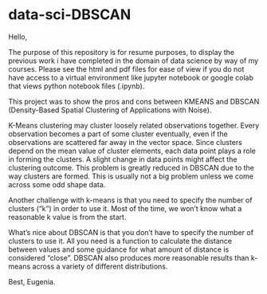 # data-sci-DBSCAN



Hello, 

The purpose of this repository is for resume purposes, to display the previous work i have completed in the domain of data science 
by way of my courses. Please see the html and pdf files for ease of view if you do not have access to a virtual environment like 
jupyter notebook or google colab that views python notebook files (.ipynb).

This project was to show the pros and cons between KMEANS and DBSCAN (Density-Based Spatial Clustering of Applications with Noise).

K-Means clustering may cluster loosely related observations together. Every observation becomes a part of some cluster eventually, even if the observations are scattered far away in the vector space. Since clusters depend on the mean value of cluster elements, each data point plays a role in forming the clusters. A slight change in data points might affect the clustering outcome. This problem is greatly reduced in DBSCAN due to the way clusters are formed. This is usually not a big problem unless we come across some odd shape data.

Another challenge with k-means is that you need to specify the number of clusters (“k”) in order to use it. Most of the time, we won’t know what a reasonable k value is from the start.

What’s nice about DBSCAN is that you don’t have to specify the number of clusters to use it. All you need is a function to calculate the distance between values and some guidance for what amount of distance is considered “close”. DBSCAN also produces more reasonable results than k-means across a variety of different distributions. 

Best, Eugenia. 
